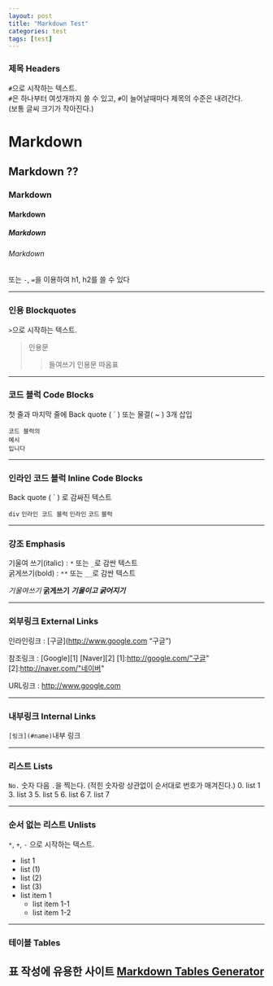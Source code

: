 ```yaml
---
layout: post
title: "Markdown Test"
categories: test
tags: [test]
---
```


### 제목 Headers<br>
`#`으로 시작하는 텍스트.<br>
`#`은 하나부터 여섯개까지 쓸 수 있고, `#`이 늘어날때마다 제목의 수준은 내려간다.<br>(보통 글씨 크기가 작아진다.)
# Markdown
## Markdown ??
### Markdown
#### Markdown
##### Markdown
###### Markdown
또는 `-`, `=`을 이용하여 h1, h2를 쓸 수 있다

---

### 인용 Blockquotes
`>`으로 시작하는 텍스트.
>인용문
>> 들여쓰기 인용문 따옴표
>>

---

### 코드 블럭 Code Blocks
첫 줄과 마지막 줄에 Back quote ( ` ) 또는 물결( ~ ) 3개 삽입
~~~
코드 블럭의
예시
입니다
~~~

---

### 인라인 코드 블럭 Inline Code Blocks

Back quote ( ` ) 로 감싸진 텍스트 <br>

`div` `인라인 코드 블럭` `인라인` `코드` `블럭`

---

### 강조 Emphasis

기울여 쓰기(italic) : `*` 또는 `_`로 감싼 텍스트<br>
굵게쓰기(bold) : `**` 또는 `__`로 감싼 텍스트

*기울여쓰기*
**굵게쓰기**
***기울이고 굵어지기***

---

### 외부링크 External Links
인라인링크 : [구글](http://www.google.com “구글”)

참조링크 : 
[Google][1] [Naver][2]
[1]:http://google.com/"구글"
[2]:http://naver.com/"네이버"

URL링크 : <http://www.google.com>

---

### 내부링크 Internal Links
`[링크](#name)`내부 링크

---

### 리스트 Lists
`No.` 숫자 다음 `.`을 찍는다. (적힌 숫자랑 상관없이 순서대로 번호가 매겨진다.)
0. list 1
3. list 3
5. list 5
6. list 6
7. list 7

---

### 순서 없는 리스트 Unlists
`*`, `+`, `-` 으로 시작하는 텍스트.
* list 1
 * list (1)
 * list (2)
 * list (3) 
* list item 1
    * list item 1-1
    * list item 1-2

---

### 테이블 Tables
표 작성에 유용한 사이트 [Markdown Tables Generator](http://www.tablesgenerator.com/markdown_tables)
---